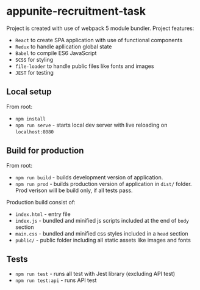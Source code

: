 # appunite-recruitment-task
Project is created with use of webpack 5 module bundler. Project features:
* `React` to create SPA application with use of functional components
* `Redux` to handle apllication global state
* `Babel` to compile ES6 JavaScript
* `SCSS` for styling
* `file-loader` to handle public files like fonts and images
* `JEST` for testing

## Local setup
From root:
* `npm install`
* `npm run serve` - starts local dev server with live reloading on `localhost:8080`

## Build for production
From root:
* `npm run build` - builds development version of application.
* `npm run prod` - builds production version of application in `dist/` folder. Prod verison will be build only, if all tests pass.

Production build consist of:
* `index.html` - entry file
* `index.js` - bundled and minified js scripts included at the end of `body` section
* `main.css` - bundled and minified css styles included in a `head` section
* `public/` - public folder including all static assets like images and fonts

## Tests
* `npm run test` - runs all test with Jest library (excluding API test)
* `npm run test:api` - runs API test
